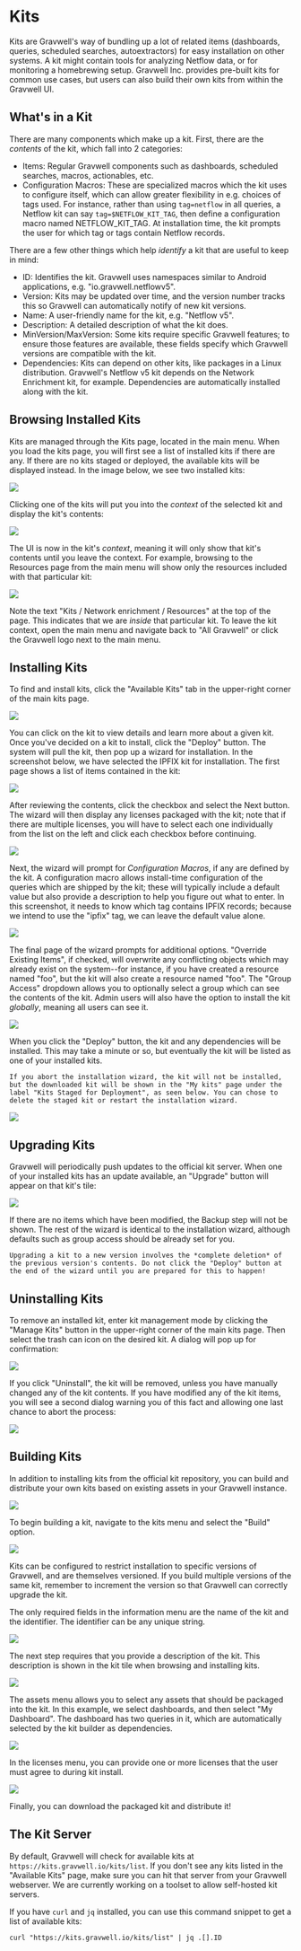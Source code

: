 # Kits

Kits are Gravwell's way of bundling up a lot of related items (dashboards, queries, scheduled searches, autoextractors) for easy installation on other systems. A kit might contain tools for analyzing Netflow data, or for monitoring a homebrewing setup. Gravwell Inc. provides pre-built kits for common use cases, but users can also build their own kits from within the Gravwell UI.

## What's in a Kit

There are many components which make up a kit. First, there are the *contents* of the kit, which fall into 2 categories:

* Items: Regular Gravwell components such as dashboards, scheduled searches, macros, actionables, etc.
* Configuration Macros: These are specialized macros which the kit uses to configure itself, which can allow greater flexibility in e.g. choices of tags used. For instance, rather than using `tag=netflow` in all queries, a Netflow kit can say `tag=$NETFLOW_KIT_TAG`, then define a configuration macro named NETFLOW_KIT_TAG. At installation time, the kit prompts the user for which tag or tags contain Netflow records.

There are a few other things which help *identify* a kit that are useful to keep in mind:

* ID: Identifies the kit. Gravwell uses namespaces similar to Android applications, e.g. "io.gravwell.netflowv5".
* Version: Kits may be updated over time, and the version number tracks this so Gravwell can automatically notify of new kit versions.
* Name: A user-friendly name for the kit, e.g. "Netflow v5".
* Description: A detailed description of what the kit does.
* MinVersion/MaxVersion: Some kits require specific Gravwell features; to ensure those features are available, these fields specify which Gravwell versions are compatible with the kit.
* Dependencies: Kits can depend on other kits, like packages in a Linux distribution. Gravwell's Netflow v5 kit depends on the Network Enrichment kit, for example. Dependencies are automatically installed along with the kit.

## Browsing Installed Kits

Kits are managed through the Kits page, located in the main menu. When you load the kits page, you will first see a list of installed kits if there are any. If there are no kits staged or deployed, the available kits will be displayed instead. In the image below, we see two installed kits:

![](listkits.png)

Clicking one of the kits will put you into the *context* of the selected kit and display the kit's contents:

![](showkit.png)

The UI is now in the kit's *context*, meaning it will only show that kit's contents until you leave the context. For example, browsing to the Resources page from the main menu will show only the resources included with that particular kit:

![](kitcontext.png)

Note the text "Kits / Network enrichment / Resources" at the top of the page. This indicates that we are *inside* that particular kit. To leave the kit context, open the main menu and navigate back to "All Gravwell" or click the Gravwell logo next to the main menu.

## Installing Kits

To find and install kits, click the "Available Kits" tab in the upper-right corner of the main kits page. 

![](availablekits.png)

You can click on the kit to view details and learn more about a given kit. Once you've decided on a kit to install, click the "Deploy" button. The system will pull the kit, then pop up a wizard for installation. In the screenshot below, we have selected the IPFIX kit for installation. The first page shows a list of items contained in the kit:

![](wizard1.png)

After reviewing the contents, click the checkbox and select the Next button. The wizard will then display any licenses packaged with the kit; note that if there are multiple licenses, you will have to select each one individually from the list on the left and click each checkbox before continuing.

![](wizard2.png)

Next, the wizard will prompt for *Configuration Macros*, if any are defined by the kit. A configuration macro allows install-time configuration of the queries which are shipped by the kit; these will typically include a default value but also provide a description to help you figure out what to enter. In this screenshot, it needs to know which tag contains IPFIX records; because we intend to use the "ipfix" tag, we can leave the default value alone.

![](wizard3.png)

The final page of the wizard prompts for additional options. "Override Existing Items", if checked, will overwrite any conflicting objects which may already exist on the system--for instance, if you have created a resource named "foo", but the kit will also create a resource named "foo". The "Group Access" dropdown allows you to optionally select a group which can see the contents of the kit. Admin users will also have the option to install the kit *globally*, meaning all users can see it.

![](wizard4.png)

When you click the "Deploy" button, the kit and any dependencies will be installed. This may take a minute or so, but eventually the kit will be listed as one of your installed kits.

```{note}
If you abort the installation wizard, the kit will not be installed, but the downloaded kit will be shown in the "My kits" page under the label "Kits Staged for Deployment", as seen below. You can chose to delete the staged kit or restart the installation wizard.
```

![](staged.png)

## Upgrading Kits

Gravwell will periodically push updates to the official kit server. When one of your installed kits has an update available, an "Upgrade" button will appear on that kit's tile:

![](upgradekit.png)

If there are no items which have been modified, the Backup step will not be shown. The rest of the wizard is identical to the installation wizard, although defaults such as group access should be already set for you.

```{attention}
Upgrading a kit to a new version involves the *complete deletion* of the previous version's contents. Do not click the "Deploy" button at the end of the wizard until you are prepared for this to happen!
```

## Uninstalling Kits

To remove an installed kit, enter kit management mode by clicking the "Manage Kits" button in the upper-right corner of the main kits page. Then select the trash can icon on the desired kit. A dialog will pop up for confirmation:

![](uninstall-confirm.png)

If you click "Uninstall", the kit will be removed, unless you have manually changed any of the kit contents. If you have modified any of the kit items, you will see a second dialog warning you of this fact and allowing one last chance to abort the process:

![](uninstall-warn.png)

## Building Kits

In addition to installing kits from the official kit repository, you can build and distribute your own kits based on existing assets in your Gravwell instance. 

![](build-1.png)

To begin building a kit, navigate to the kits menu and select the "Build" option.

![](build-2.png)

Kits can be configured to restrict installation to specific versions of Gravwell, and are themselves versioned. If you build multiple versions of the same kit, remember to increment the version so that Gravwell can correctly upgrade the kit.

The only required fields in the information menu are the name of the kit and the identifier. The identifier can be any unique string.

![](build-3.png)

The next step requires that you provide a description of the kit. This description is shown in the kit tile when browsing and installing kits.

![](build-4.png)

The assets menu allows you to select any assets that should be packaged into the kit. In this example, we select dashboards, and then select "My Dashboard". The dashboard has two queries in it, which are automatically selected by the kit builder as dependencies. 

![](build-5.png)

In the licenses menu, you can provide one or more licenses that the user must agree to during kit install. 

![](build-6.png)

Finally, you can download the packaged kit and distribute it!

## The Kit Server

By default, Gravwell will check for available kits at `https://kits.gravwell.io/kits/list`. If you don't see any kits listed in the "Available Kits" page, make sure you can hit that server from your Gravwell webserver. We are currently working on a toolset to allow self-hosted kit servers.

If you have `curl` and `jq` installed, you can use this command snippet to get a list of available kits:
```
curl "https://kits.gravwell.io/kits/list" | jq .[].ID
```
